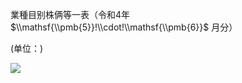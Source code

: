 業種目别株俩等一表（令和4年 $\\mathsf{\\pmb{5}}!\\cdot!\\mathsf{\\pmb{6}}$ 月分）

(单位：)

![](https://www.nta.go.jp/tmp/76e89d82-d63a-416e-a7e2-5758a9b23f7a/images/bb7ccd12dccb4212246bcf467b7f65269c1bf9ded10985d7089b04882ff664cb.jpg)